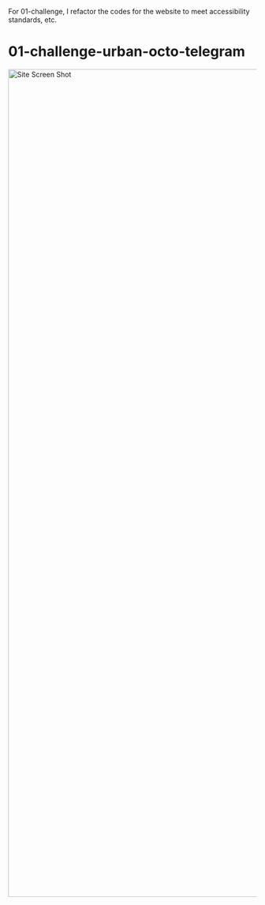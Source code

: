 For 01-challenge, I refactor the codes for the website to meet accessibility standards, etc.
# 01-challenge-urban-octo-telegram


<img width="1680" alt="Site Screen Shot" src="https://user-images.githubusercontent.com/113862737/194670579-e245e6be-e4a6-444f-9bd6-d77ad27f0019.png">
